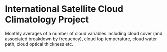 # International Satellite Cloud Climatology Project

Monthly averages of a number of cloud variables including cloud cover (and associated breakdown by frequency), cloud top temperature, cloud water path, cloud optical thickness etc.

